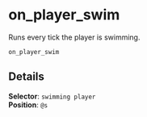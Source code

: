 # on_player_swim

Runs every tick the player is swimming.

```fix
on_player_swim
```


## Details

**Selector**: `swimming player`<br>
**Position**: `@s`
